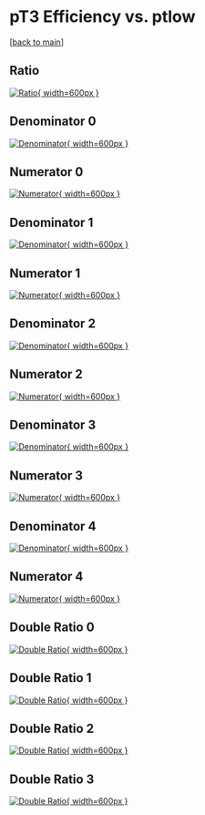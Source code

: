 # pT3 Efficiency vs. ptlow

[[back to main](./)]



## Ratio

[![Ratio](../mtv/var/pT3_xtr_13_0_eff_ptlow.png){ width=600px }](../mtv/var/pT3_xtr_13_0_eff_ptlow.pdf)

## Denominator 0

[![Denominator](../mtv/den/pT3_xtr_13_0_eff_ptlow_den0.png){ width=600px }](../mtv/den/pT3_xtr_13_0_eff_ptlow_den0.pdf)

## Numerator 0

[![Numerator](../mtv/num/pT3_xtr_13_0_eff_ptlow_num0.png){ width=600px }](../mtv/num/pT3_xtr_13_0_eff_ptlow_num0.pdf)

## Denominator 1

[![Denominator](../mtv/den/pT3_xtr_13_0_eff_ptlow_den1.png){ width=600px }](../mtv/den/pT3_xtr_13_0_eff_ptlow_den1.pdf)

## Numerator 1

[![Numerator](../mtv/num/pT3_xtr_13_0_eff_ptlow_num1.png){ width=600px }](../mtv/num/pT3_xtr_13_0_eff_ptlow_num1.pdf)

## Denominator 2

[![Denominator](../mtv/den/pT3_xtr_13_0_eff_ptlow_den2.png){ width=600px }](../mtv/den/pT3_xtr_13_0_eff_ptlow_den2.pdf)

## Numerator 2

[![Numerator](../mtv/num/pT3_xtr_13_0_eff_ptlow_num2.png){ width=600px }](../mtv/num/pT3_xtr_13_0_eff_ptlow_num2.pdf)

## Denominator 3

[![Denominator](../mtv/den/pT3_xtr_13_0_eff_ptlow_den3.png){ width=600px }](../mtv/den/pT3_xtr_13_0_eff_ptlow_den3.pdf)

## Numerator 3

[![Numerator](../mtv/num/pT3_xtr_13_0_eff_ptlow_num3.png){ width=600px }](../mtv/num/pT3_xtr_13_0_eff_ptlow_num3.pdf)

## Denominator 4

[![Denominator](../mtv/den/pT3_xtr_13_0_eff_ptlow_den4.png){ width=600px }](../mtv/den/pT3_xtr_13_0_eff_ptlow_den4.pdf)

## Numerator 4

[![Numerator](../mtv/num/pT3_xtr_13_0_eff_ptlow_num4.png){ width=600px }](../mtv/num/pT3_xtr_13_0_eff_ptlow_num4.pdf)

## Double Ratio 0

[![Double Ratio](../mtv/ratio/pT3_xtr_13_0_eff_ptlow_ratio0.png){ width=600px }](../mtv/ratio/pT3_xtr_13_0_eff_ptlow_ratio0.pdf)

## Double Ratio 1

[![Double Ratio](../mtv/ratio/pT3_xtr_13_0_eff_ptlow_ratio1.png){ width=600px }](../mtv/ratio/pT3_xtr_13_0_eff_ptlow_ratio1.pdf)

## Double Ratio 2

[![Double Ratio](../mtv/ratio/pT3_xtr_13_0_eff_ptlow_ratio2.png){ width=600px }](../mtv/ratio/pT3_xtr_13_0_eff_ptlow_ratio2.pdf)

## Double Ratio 3

[![Double Ratio](../mtv/ratio/pT3_xtr_13_0_eff_ptlow_ratio3.png){ width=600px }](../mtv/ratio/pT3_xtr_13_0_eff_ptlow_ratio3.pdf)

